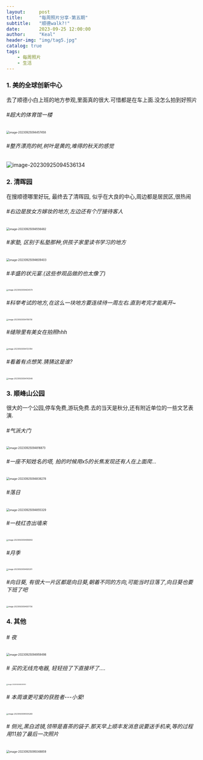 ```yaml
---
layout:     post
title:      "每周照片分享-第五期"
subtitle:   "顺德walk?!"
date:       2023-09-25 12:00:00
author:     "Keal"
header-img: "img/tag5.jpg"
catalog: true
tags:
    - 每周照片
    - 生活
---
```


### 1. 美的全球创新中心

去了顺德小白上班的地方参观,里面真的很大.可惜都是在车上面.没怎么拍到好照片

###### #超大的体育馆一楼

<img src="https://raw.githubusercontent.com/kneed/typora_img_respository/main/typora/202309250946117.png" alt="image-20230925094457458" style="zoom: 50%;" />

###### #整齐漂亮的树,树叶是黄的,难得的秋天的感觉

![image-20230925094536134](https://raw.githubusercontent.com/kneed/typora_img_respository/main/typora/202309250946458.png)



### 2. 清晖园

在搜顺德哪里好玩, 最终去了清晖园, 似乎在大良的中心,周边都是居民区,很热闹

###### #右边是放女方嫁妆的地方,左边还有个厅接待客人

<img src="https://raw.githubusercontent.com/kneed/typora_img_respository/main/typora/202309250946674.png" alt="image-20230925094556482" style="zoom:50%;" />

###### #家塾, 区别于私塾那种,供孩子家里读书学习的地方

<img src="https://raw.githubusercontent.com/kneed/typora_img_respository/main/typora/202309250951798.png" alt="image-20230925094609403" style="zoom:50%;" />

###### #丰盛的状元宴.(这些参观品做的也太像了)

<img src="https://raw.githubusercontent.com/kneed/typora_img_respository/main/typora/202309250946752.png" alt="image-20230925094634579" style="zoom:33%;" />

###### #科举考试的地方,在这么一块地方要连续待一周左右.直到考完才能离开~

<img src="https://raw.githubusercontent.com/kneed/typora_img_respository/main/typora/202309250947668.png" alt="image-20230925094708736" style="zoom: 33%;" />

###### #缝隙里有美女在拍照hhh

<img src="https://raw.githubusercontent.com/kneed/typora_img_respository/main/typora/202309250947034.png" alt="image-20230925094723764" style="zoom:33%;" />

###### #看着有点想笑.猜猜这是谁?

<img src="https://raw.githubusercontent.com/kneed/typora_img_respository/main/typora/202309250948105.png" alt="image-20230925094743048" style="zoom:33%;" />

### 3. 顺峰山公园

很大的一个公园,停车免费,游玩免费.去的当天是秋分,还有附近单位的一些文艺表演.

###### #气派大门

<img src="https://raw.githubusercontent.com/kneed/typora_img_respository/main/typora/202309250951727.png" alt="image-20230925094816873" style="zoom: 50%;" />

###### #一座不知姓名的塔, 拍的时候用x5的长焦发现还有人在上面爬...

<img src="https://raw.githubusercontent.com/kneed/typora_img_respository/main/typora/202309250951510.png" alt="image-20230925094838278" style="zoom:50%;" />

###### #落日

<img src="https://raw.githubusercontent.com/kneed/typora_img_respository/main/typora/202309250951502.png" alt="image-20230925094855329" style="zoom:50%;" />

###### #一枝红杏出墙来

<img src="https://raw.githubusercontent.com/kneed/typora_img_respository/main/typora/202309250951060.png" alt="image-20230925094906902" style="zoom: 33%;" />

###### #月季

<img src="https://raw.githubusercontent.com/kneed/typora_img_respository/main/typora/202309250951497.png" alt="image-20230925094920201" style="zoom: 33%;" />

###### #向日葵, 有很大一片区都是向日葵,朝着不同的方向,可能当时日落了,向日葵也要下班了吧

<img src="https://raw.githubusercontent.com/kneed/typora_img_respository/main/typora/202309250951154.png" alt="image-20230925094937736" style="zoom: 33%;" />


### 4. 其他

###### # 夜

<img src="https://raw.githubusercontent.com/kneed/typora_img_respository/main/typora/202309250951938.png" alt="image-20230925094959498" style="zoom:50%;" />

###### # 买的无线充电器, 轻轻扭了下直接坏了....

<img src="https://raw.githubusercontent.com/kneed/typora_img_respository/main/typora/202309250951441.png" alt="image-20230925095016763" style="zoom: 25%;" />

###### # 本周谁更可爱的获胜者---小爱!

<img src="https://raw.githubusercontent.com/kneed/typora_img_respository/main/typora/202309250951470.png" alt="image-20230925095035260" style="zoom:33%;" />

###### # 侧光,黑白滤镜,领带是喜茶的袋子.那天早上顺丰发消息说要送手机来,等的过程用11拍了最后一次照片

<img src="https://raw.githubusercontent.com/kneed/typora_img_respository/main/typora/202309250951278.png" alt="image-20230925095048859" style="zoom:50%;" />
